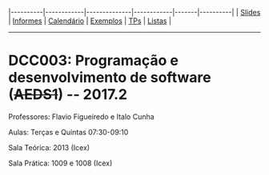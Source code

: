 |----------|------------|--------------|------------|-------|----------|
| [Slides] | [Informes] | [Calendário] | [Exemplos] | [TPs] | [Listas] |

- - -

# DCC003: Programação e desenvolvimento de software (~~AEDS1~~) -- 2017.2

Professores: Flavio Figueiredo e Italo Cunha

Aulas: Terças e Quintas 07:30-09:10

Sala Teórica: 2013 (Icex)

Sala Prática: 1009 e 1008 (Icex)

[Slides]: https://drive.google.com/open?id=0B0ryAvcYobs0dUFhbjljQUVjX1k
[Calendário]: https://docs.google.com/spreadsheets/d/1AJsQ9P8BawopEP8V1DMp1nMEfrdaLt6s69GxvJaSTuE
[Informes]: #informes
[TPs]: https://github.com/flaviovdf/AEDS1-2017-2/blob/master/enunciado.pdf
[Listas]: https://github.com/flaviovdf/AEDS1-2017-2/listas
[Exemplos]: https://github.com/flaviovdf/AEDS1-2017-2
